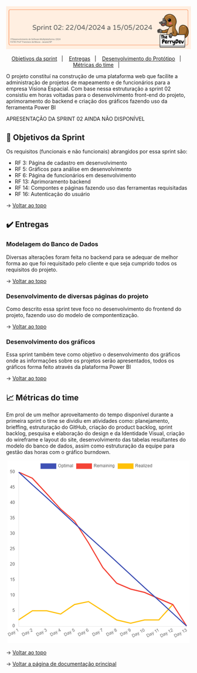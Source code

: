 <br id="topo">

<p align="center"> <img src="./Imagens_md/sp2.png" /></p>

<p align="center">
    <a href="#objetivos">Objetivos da sprint</a> &nbsp |&nbsp &nbsp
    <a href="#entregas">Entregas</a> &nbsp |&nbsp &nbsp
    <a href="#prototipo">Desenvolvimento do Protótipo</a> &nbsp |&nbsp &nbsp 
    <a href="#metricas">Métricas do time</a> &nbsp |&nbsp &nbsp
</p>


O projeto constituí na construção de uma plataforma web que facilite a administração de projetos de mapeamento e de funcionários para a empresa Visiona Espacial. Com base nessa estruturação a sprint 02 consistiu em horas voltadas para o desenvolvimento front-end do projeto, aprimoramento do backend e criação dos gráficos fazendo uso da ferramenta Power BI

APRESENTAÇÃO DA SPRINT 02 AINDA NÃO DISPONÍVEL

<span id="objetivos">
    
## :dart: Objetivos da Sprint
Os requisitos (funcionais e não funcionais) abrangidos por essa sprint são:
- RF 3: Página de cadastro em desenvolvimento
- RF 5: Gráficos para análise em desenvolvimento
- RF 6: Página de funcionários em desenvolvimento
- RF 13: Aprimoramento backend
- RF 14: Compontes e páginas fazendo uso das ferramentas requisitadas
- RF 16: Autenticação do usuário



→ [Voltar ao topo](#topo)


<span id="entregas">
        
## :heavy_check_mark: Entregas

### Modelagem do Banco de Dados

Diversas alterações foram feita no backend para se adequar de melhor forma ao que foi requisitado pelo cliente e que seja cumprido todos os requisitos do projeto.


→ [Voltar ao topo](#topo)

### Desenvolvimento de diversas páginas do projeto

Como descrito essa sprint teve foco no desenvolvimento do frontend do projeto, fazendo uso do modelo de compontentização.


→ [Voltar ao topo](#topo)

### Desenvolvimento dos gráficos

Essa sprint também teve como objetivo o desenvolvimento dos gráficos onde as informações sobre os projetos serão apresentados, todos os gráficos forma feito através da plataforma Power BI


→ [Voltar ao topo](#topo)


 <span id="metricas">
     
## :chart_with_upwards_trend: Métricas do time
Em prol de um melhor aproveitamento do tempo disponível durante a primeira sprint o time se dividiu em atividades como: planejamento, brieffing, estruturação do GitHub, criação do product backlog, sprint backlog, pesquisa e elaboração do design e da Identidade Visual, criação do wireframe e layout do site, desenvolvimento das tabelas resultantes do modelo do banco de dados, assim como estruturação da equipe para gestão das horas com o gráfico burndown.
    
<p align="center"><img src="./Imagens_md/burndownsp2.png" /></p>
    


→ [Voltar ao topo](#topo)

→ [Voltar a página de documentação principal](https://github.com/ThePerryDev/visiona-documentation/tree/main?tab=readme-ov-file)